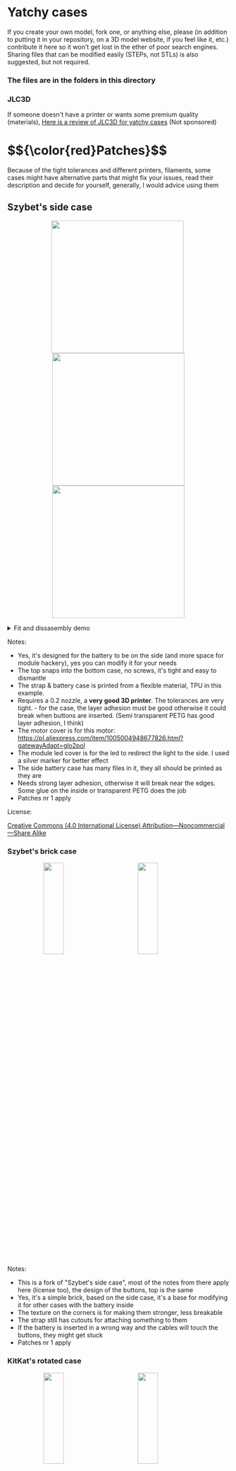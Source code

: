 # Yatchy cases
If you create your own model, fork one, or anything else, please (in addition to putting it in your repository, on a 3D model website, if you feel like it, etc.) contribute it here so it won't get lost in the ether of poor search engines. Sharing files that can be modified easily (STEPs, not STLs) is also suggested, but not required.

### The files are in the folders in this directory

### JLC3D
If someone doesn't have a printer or wants some premium quality (materials), [Here is a review of JLC3D for yatchy cases](./JLC3D.md) (Not sponsored)

<h1>$${\color{red}Patches}$$</h1>
Because of the tight tolerances and different printers, filaments, some cases might have alternative parts that might fix your issues, read their description and decide for yourself, generally, I would advice using them

## Szybet's side case
<p align="center">
  <img src="Szybet-side/img/front.jpg" width="300px" style="display:inline-block; margin-right: 5px;">
  <img src="Szybet-side/img/back.jpg" width="300px" style="display:inline-block;">
  <img src="Szybet-side/img/case.gif" width="300px" style="display:inline-block;">
</p>

<details>
<summary>Fit and dissasembly demo</summary>
  
<p align="center">

https://github.com/user-attachments/assets/d5af4c48-378c-4553-9d58-3c49acbb4d74

</p>

</details>

Notes:
- Yes, it's designed for the battery to be on the side (and more space for module hackery), yes you can modify it for your needs
- The top snaps into the bottom case, no screws, it's tight and easy to dismantle
- The strap & battery case is printed from a flexible material, TPU in this example.
- Requires a 0.2 nozzle, a **very good 3D printer**. The tolerances are very tight. - for the case, the layer adhesion must be good otherwise it could break when buttons are inserted. (Semi transparent PETG has good layer adhesion, I think)
- The motor cover is for this motor: https://pl.aliexpress.com/item/1005004948677826.html?gatewayAdapt=glo2pol
- The module led cover is for the led to redirect the light to the side. I used a silver marker for better effect
- The side battery case has many files in it, they all should be printed as they are
- Needs strong layer adhesion, otherwise it will break near the edges. Some glue on the inside or transparent PETG does the job
- Patches nr 1 apply

License:

[Creative Commons (4.0 International License) Attribution—Noncommercial—Share Alike](https://creativecommons.org/licenses/by-nc-sa/4.0/)

### Szybet's brick case
<div align="center" style="white-space: nowrap; overflow-x: auto;">
  <img src="Szybet-brick/img/front.jpg" style="width: 23%; min-width: 200px; display: inline-block; margin: 0 1%">
  <img src="Szybet-brick/img/side.jpg" style="width: 23%; min-width: 200px; display: inline-block; margin: 0 1%">
  <img src="Szybet-brick/img/top.jpg" style="width: 23%; min-width: 200px; display: inline-block; margin: 0 1%">
  <img src="Szybet-brick/img/render.jpg" style="width: 23%; min-width: 200px; display: inline-block; margin: 0 1%">
</div>

Notes:
- This is a fork of "Szybet's side case", most of the notes from there apply here (license too), the design of the buttons, top is the same
- Yes, it's a simple brick, based on the side case, it's a base for modifying it for other cases with the battery inside
- The texture on the corners is for making them stronger, less breakable
- The strap still has cutouts for attaching something to them
- If the battery is inserted in a wrong way and the cables will touch the buttons, they might get stuck
- Patches nr 1 apply

### KitKat's rotated case
<div align="center" style="white-space: nowrap; overflow-x: auto;">
  <img src="Kitkat-rotated/img/front.jpg" style="width: 23%; min-width: 200px; display: inline-block; margin: 0 1%">
  <img src="Kitkat-rotated/img/back.jpg" style="width: 23%; min-width: 200px; display: inline-block; margin: 0 1%">
  <img src="Kitkat-rotated/img/side.jpg" style="width: 23%; min-width: 200px; display: inline-block; margin: 0 1%">
  <img src="Kitkat-rotated/img/usb.jpg" style="width: 23%; min-width: 200px; display: inline-block; margin: 0 1%">
</div>
<div align="center" style="white-space: nowrap; overflow-x: auto;">
  <img src="Kitkat-rotated/img/render-1.jpg" style="width: 23%; min-width: 200px; display: inline-block; margin: 0 1%">
  <img src="Kitkat-rotated/img/render-2.jpg" style="width: 23%; min-width: 200px; display: inline-block; margin: 0 1%">
  <img src="Kitkat-rotated/img/render-3.jpg" style="width: 23%; min-width: 200px; display: inline-block; margin: 0 1%">
  <img src="Kitkat-rotated/img/render-4.jpg" style="width: 23%; min-width: 200px; display: inline-block; margin: 0 1%">
</div>

**The Images above are for the 150Mah case version**
<div align="center" style="white-space: nowrap; overflow-x: auto;">
  <img src="Kitkat-rotated/img/250mah.png" style="width: 50%; min-width: 200px; display: inline-block; margin: 0 1%">
</div>

**The Image above is for the 250 mah case version**

#### Proof of concept: Glow in the dark transparent filament (With the rotated case)
<div align="center">

https://github.com/user-attachments/assets/10055fae-86bb-440f-bbc3-9d33e8c1605a

</div>
  
- Kind of a backlight, I can read the time. It could be improved in many ways (Increase led brightness, use a reflective tape inside the case)
- The glow in the dark filament looks better in reality than on camera

Notes (About this case in general):
- The 250 mah battery is 30 x 20 x 5 mm and the 150 mah battery is 25 x 20 x 4 mm
- The strap holders on the 250 mah version are assymetric
- This is a fork of "Szybet's side case", most of the notes from there apply here (license too), the design of the buttons, top is the same
- Requires changing the config in Inkwatchy so the screen is rotated properly
- The pieces that hold the straps need to be glued onto the main body using superglue
- The strap still has cutouts for attaching something to them
- The battery fits inside but requires short wires for it to fit properly 
- The motor is attached to the inside of the case which can make it more difficult to dissasemble
- Larger USB-C plugs may not fit due to strap clearance
- case_front_v2 and better_strap_dot from patches 1 applies
- Those are pictures of a prototype
- **The buttons are objectively easier to access**
- The LED now shines outside of your wrist, not on it                                                                                                                                         

### Glaucon1984's Brick case remix
<div align="center" style="white-space: nowrap; overflow-x: auto;">
  <img src="Glaucon-brick-remix/img/img1.png" width="300px" style="display:inline-block; margin-right: 5px;">
  <img src="Glaucon-brick-remix/img/img2.png" width="300px" style="display:inline-block;">
  <img src="Glaucon-brick-remix/img/img3.jpg" width="300px" style="display:inline-block;">
  <img src="Glaucon-brick-remix/img/img4.png" width="300px" style="display:inline-block;">
</div>

Notes:
- The main purpose of this remix is to be able to use regular watch straps, make the case a bit stronger and have smoother edges, these are the main changes:
- Based on Szybet's brick case
- Made thicker walls and bottom
- Smooth edges
- Added prongs to attach a 22mm strap
  - It uses a standard 22mm watch strap, the one in the picture is this one: https://www.amazon.co.uk/dp/B0C2414BMX (nothing special about it, I think it was one of the cheapest ones)  
- Added some geometry to centre the circuit board
- The front panel hides a bit more of the bottom of the screen (you can see the picture)
- Buttons are slightly longer to account for the thicker walls in the case
- The holes for the buttons and the USB-C port are chamfered to hide the imperfection from 3D-printing supports
- The top case is slightly thicker
- The 3MF contains print settings, but just in case, it must be printed with a 0.2 mm nozzle. It's been tested only with PLA and it works great. I recommend a 0.6 mm layer heigh for precision. There's very little infill in the model but I would recommend to use gyroid at 30%. The watch case should be printed on the flat side of each part, the buttons should have this side touching the build plate:
<img width="234" height="179" alt="image" src="https://github.com/user-attachments/assets/df099669-6ca3-44b3-b57b-22a5e379447b" />

- Creator's [makerworld page](https://makerworld.com/en/@glaucon1984) and [makerworld page for this case](https://makerworld.com/en/models/1798293-yatchy-brick-case-remix)



---

### 🧱 Thicc Case

It features thicker walls and a small light-reflecting patch — with translucent filament, you can use aluminum tape to redirect the light outward instead of it shining into your hand.  

The case includes an **easily removable and customizable faceplate**, supports **different straps across versions**, and requires **no glue**.  
It has been **roller-coaster tested** for fun, and with an acrylic faceplate, it even survived a **200 fps 1 g projectile** :D  

Designed for **easy customization**, it supports quick part and battery swaps without major modifications to the model itself.  
If any issues arise, feel free to reach out on Printables.  
Despite its rugged construction, it stays **ergonomic and comfortable** for everyday use.

The current design battery space is 33.9 x 25.9 x 5.4 (250mah was used and tested to work fine)

<div align="center" style="white-space: nowrap; overflow-x: auto;">
  <img src="Yatchy/3D/cases/thiccglowb/img/IMG_20251016_062135.jpg" width="300px" style="display:inline-block; margin: 0 5px;">
  <img src="Yatchy/3D/cases/thiccglowb/img/IMG_20251016_062138.jpg" width="300px" style="display:inline-block; margin: 0 5px;">
  <img src="Yatchy/3D/cases/thiccglowb/img/IMG_20251016_062152.jpg" width="300px" style="display:inline-block; margin: 0 5px;">
  <img src="Yatchy/3D/cases/thiccglowb/img/IMG_20251016_062156.jpg" width="300px" style="display:inline-block; margin: 0 5px;">
  <img src="Yatchy/3D/cases/thiccglowb/img/IMG_20251016_062204.jpg" width="300px" style="display:inline-block; margin: 0 5px;">
  <img src="Yatchy/3D/cases/thiccglowb/img/image.png" width="300px" style="display:inline-block; margin: 0 5px;">
  <img src="Yatchy/3D/cases/thiccglowb/img/slicerslicedlinefiles.png" width="300px" style="display:inline-block; margin: 0 5px;">
</div>

### ➡️ **View on Printables**
[![Thicc Yatchy Case](https://cdn.printables.com/media/cache/model_cover/1443956/thicc-yatchy-case.png)](https://www.printables.com/model/1443956-thicc-yatchy-case)

### 🎥 Watch the Demo
[![Watch the Demo](https://img.youtube.com/vi/wA29wyvOd8w/hqdefault.jpg)](https://www.youtube.com/watch?v=wA29wyvOd8w)



### Case comparison
- without top case or the pieces that hold the straps

| Case                            | Height (mm) |
|---------------------------------|-------------|
| Kitkat's Rotated 250 mAh version | 10.29477    |
| Kitkat's Rotated 150 mAh version | 8.70611     |
| Szybet's Side                   | 9.55611     |
| Szybet's and Glaucon1984's Brick                  | 10.96346    |
| glowbugs thicc case | 15.3         |
